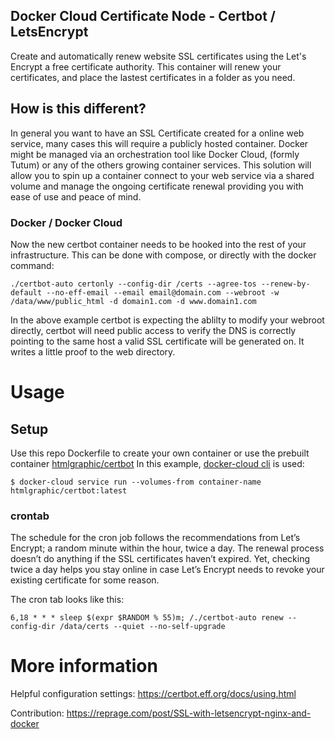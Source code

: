 ## Docker Cloud Certificate Node - Certbot / LetsEncrypt


Create and automatically renew website SSL certificates using the Let's Encrypt a free certificate authority. This container will renew your certificates, and place the lastest certificates in a folder as you need.

## How is this different?

In general you want to have an SSL Certificate created for a online web service, many cases this will require a publicly hosted container. Docker might be managed via an orchestration tool like Docker Cloud, (formly Tutum) or any of the others growing container services. This solution will allow you to spin up a container connect to your web service via a shared volume and manage the ongoing certificate renewal providing you with ease of use and peace of mind.



### Docker / Docker Cloud

Now the new certbot container needs to be hooked into the rest of your infrastructure. This can be done with compose, or directly with the docker command:

```
./certbot-auto certonly --config-dir /certs --agree-tos --renew-by-default --no-eff-email --email email@domain.com --webroot -w /data/www/public_html -d domain1.com -d www.domain1.com
```

In the above example certbot is expecting the ablilty to modify your webroot directly, certbot will need public access to verify the DNS is correctly pointing to the same host a valid SSL certificate will be generated on. It writes a little proof to the web directory.

# Usage

## Setup

Use this repo Dockerfile to create your own container or use the prebuilt container [htmlgraphic/certbot](https://hub.docker.com/r/htmlgraphic/certbot/) In this example, [docker-cloud cli](https://docs.docker.com/docker-cloud/installing-cli/) is used:

```
$ docker-cloud service run --volumes-from container-name htmlgraphic/certbot:latest
```



### crontab

The schedule for the cron job follows the recommendations from Let’s Encrypt; a random minute within the hour, twice a day. The renewal process doesn’t do anything if the SSL certificates haven’t expired. Yet, checking twice a day helps you stay online in case Let’s Encrypt needs to revoke your existing certificate for some reason.

The cron tab looks like this:
```
6,18 * * * sleep $(expr $RANDOM % 55)m; /./certbot-auto renew --config-dir /data/certs --quiet --no-self-upgrade
```

# More information

Helpful configuration settings: https://certbot.eff.org/docs/using.html

Contribution: https://reprage.com/post/SSL-with-letsencrypt-nginx-and-docker
